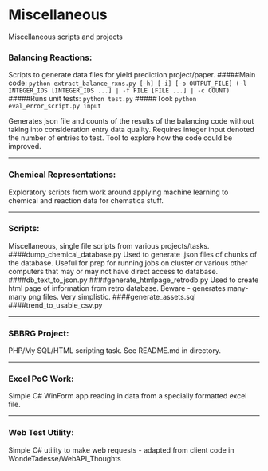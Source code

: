 Miscellaneous
=============

Miscellaneous scripts and projects

### Balancing Reactions:
Scripts to generate data files for yield prediction project/paper.
#####Main code:
`python extract_balance_rxns.py [-h] [-i] [-o OUTPUT_FILE] (-l INTEGER_IDS [INTEGER_IDS ...] | -f FILE [FILE ...] | -c COUNT)`
#####Runs unit tests:
`python test.py`
#####Tool:
`python eval_error_script.py input`

Generates json file and counts of the results of the balancing code without taking into consideration entry data quality. Requires integer input denoted the number of entries to test. Tool to explore how the code could be improved.

---

### Chemical Representations:
Exploratory scripts from work around applying machine learning to chemical and reaction data for chematica stuff.

---
### Scripts:
Miscellaneous, single file scripts from various projects/tasks.
####dump_chemical_database.py
Used to generate .json files of chunks of the database. Useful for prep for running jobs on cluster or various other computers that may or may not have direct access to database.
####db_text_to_json.py
####generate_htmlpage_retrodb.py
Used to create html page of information from retro database. Beware - generates many-many png files. Very simplistic.
####generate_assets.sql
####trend_to_usable_csv.py

---
### SBBRG Project:
PHP/My SQL/HTML scripting task. See README.md in directory.

---
### Excel PoC Work:
Simple C# WinForm app reading in data from a specially formatted excel file.

---
### Web Test Utility:
Simple C# utility to make web requests - adapted from client code in WondeTadesse/WebAPI_Thoughts